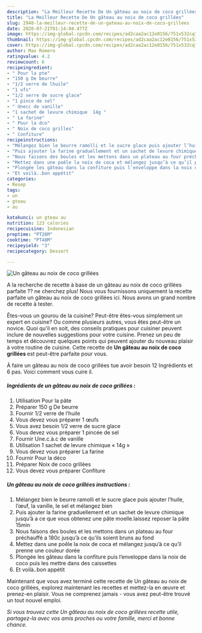 ```yaml
---
description: "La Meilleur Recette De Un gâteau au noix de coco grillées"
title: "La Meilleur Recette De Un gâteau au noix de coco grillées"
slug: 2948-la-meilleur-recette-de-un-gateau-au-noix-de-coco-grillees
date: 2020-07-21T01:14:04.477Z
image: https://img-global.cpcdn.com/recipes/ad2caa2ac12e0156/751x532cq70/un-gateau-au-noix-de-coco-grillees-photo-principale-de-la-recette.jpg
thumbnail: https://img-global.cpcdn.com/recipes/ad2caa2ac12e0156/751x532cq70/un-gateau-au-noix-de-coco-grillees-photo-principale-de-la-recette.jpg
cover: https://img-global.cpcdn.com/recipes/ad2caa2ac12e0156/751x532cq70/un-gateau-au-noix-de-coco-grillees-photo-principale-de-la-recette.jpg
author: Max Romero
ratingvalue: 4.2
reviewcount: 6
recipeingredient:
- " Pour la pte"
- "150 g De beurre"
- "1/2 verre de lhuile"
- "1 ufs"
- "1/2 verre de sucre glace"
- "1 pince de sel"
- " Unecc de vanille"
- "1 sachet de levure chimique  14g "
- " La farine"
- " Pour la dco"
- " Noix de coco grilles"
- " Confiture"
recipeinstructions:
- "Mélangez bien le beurre ramolli et le sucre glace puis ajouter l’huile, l’œuf, la vanille, le sel et mélangez bien"
- "Puis ajouter la farine graduellement et un sachet de levure chimique jusqu’à a ce que vous obtenez une pâte moelle.laissez reposer la pâte 15min"
- "Nous faisons des boules et les mettons dans un plateau au four préchauffé a 180c jusqu’à ce qu’ils soient bruns au fond"
- "Mettez dans une poêle la noix de coca et mélangez jusqu’à ce qu’il prenne une couleur dorée"
- "Plongée les gâteau dans la confiture puis l’enveloppe dans la noix de coco puis les mettre dans des caissettes"
- "Et voilà..bon appétit"
categories:
- Resep
tags:
- un
- gteau
- au

katakunci: un gteau au 
nutrition: 123 calories
recipecuisine: Indonesian
preptime: "PT26M"
cooktime: "PT48M"
recipeyield: "3"
recipecategory: Dessert

---
```



![Un gâteau au noix de coco grillées](https://img-global.cpcdn.com/recipes/ad2caa2ac12e0156/751x532cq70/un-gateau-au-noix-de-coco-grillees-photo-principale-de-la-recette.jpg)

A la recherche de recette à base de un gâteau au noix de coco grillées parfaite ?? ne cherchez plus! Nous vous fournissons uniquement la recette parfaite un gâteau au noix de coco grillées ici. Nous avons un grand nombre de recette à tester.

Êtes-vous un gourou de la cuisine? Peut-être êtes-vous simplement un expert en cuisine? Ou comme plusieurs autres, vous êtes peut-être un novice. Quoi qu'il en soit, des conseils pratiques pour cuisiner peuvent inclure de nouvelles suggestions pour votre cuisine. Prenez un peu de temps et découvrez quelques points qui peuvent ajouter du nouveau plaisir à votre routine de cuisine. Cette recette de <strong> Un gâteau au noix de coco grillées </strong> est peut-être parfaite pour vous.

<!--inarticleads1-->

À faire un gâteau au noix de coco grillées tue avoir besoin 12 Ingrédients et 6 pas. Voici comment vous cuire il.

##### Ingrédients de un gâteau au noix de coco grillées :

1. Utilisation  Pour la pâte
1. Préparer 150 g De beurre
1. Fournir 1/2 verre de l’huile
1. Vous devez vous préparer 1 œufs
1. Vous avez besoin 1/2 verre de sucre glace
1. Vous devez vous préparer 1 pincée de sel
1. Fournir  Une.c.à.c de vanille
1. Utilisation 1 sachet de levure chimique « 14g »
1. Vous devez vous préparer  La farine
1. Fournir  Pour la déco
1. Préparer  Noix de coco grillées
1. Vous devez vous préparer  Confiture




<!--inarticleads2-->

##### Un gâteau au noix de coco grillées instructions :

1. Mélangez bien le beurre ramolli et le sucre glace puis ajouter l’huile, l’œuf, la vanille, le sel et mélangez bien
1. Puis ajouter la farine graduellement et un sachet de levure chimique jusqu’à a ce que vous obtenez une pâte moelle.laissez reposer la pâte 15min
1. Nous faisons des boules et les mettons dans un plateau au four préchauffé a 180c jusqu’à ce qu’ils soient bruns au fond
1. Mettez dans une poêle la noix de coca et mélangez jusqu’à ce qu’il prenne une couleur dorée
1. Plongée les gâteau dans la confiture puis l’enveloppe dans la noix de coco puis les mettre dans des caissettes
1. Et voilà..bon appétit




<!--inarticleads1-->

<p>
Maintenant que vous avez terminé cette recette de Un gâteau au noix de coco grillées, explorez maintenant les recettes et mettez-la en œuvre et prenez-en plaisir. Vous ne comprenez jamais - vous avez peut-être trouvé un tout nouvel emploi.
</p>

<p>
<i>Si vous trouvez cette Un gâteau au noix de coco grillées recette utile, partagez-la avec vos amis proches ou votre famille, merci et bonne chance.</i>
</p>
